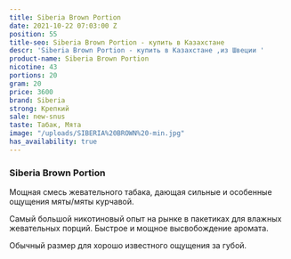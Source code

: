 ```yaml
---
title: Siberia Brown Portion
date: 2021-10-22 07:03:00 Z
position: 55
title-seo: Siberia Brown Portion - купить в Казахстане
descr: 'Siberia Brown Portion - купить в Казахстане ,из Швеции '
product-name: Siberia Brown Portion
nicotine: 43
portions: 20
gram: 20
price: 3600
brand: Siberia
strong: Крепкий
sale: new-snus
taste: Табак, Мята
image: "/uploads/SIBERIA%20BROWN%20-min.jpg"
has_availability: true
---
```


### Siberia Brown Portion
Мощная смесь жевательного табака, дающая сильные и особенные ощущения мяты/мяты курчавой.
 
Самый большой никотиновый опыт на рынке в пакетиках для влажных жевательных порций. Быстрое и мощное высвобождение аромата.

Обычный размер для хорошо известного ощущения за губой.